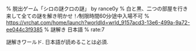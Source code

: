 % 脱出ゲーム「シロの謎クロの謎」 by rance0y
% 白と黒、二つの部屋を行き来して全ての謎を解き明かせ！⁄制限時間60分⁄途中入場不可
% https://vrchat.com/home/launch?worldId=wrld_9157acd3-13e6-499a-9a72-ee044c3f9385
% 謎解き 日本語
% rate:7

謎解きワールド.
日本語が読めることは必須.
